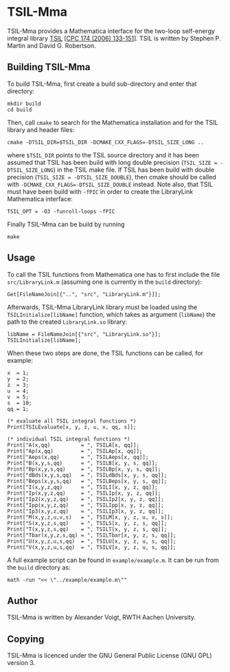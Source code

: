 TSIL-Mma
========

TSIL-Mma provides a Mathematica interface for the two-loop self-energy
integral library [TSIL](https://www.niu.edu/spmartin/TSIL/) [[CPC 174
(2006) 133-151](https://arxiv.org/abs/hep-ph/0501132)].  TSIL is
written by Stephen P. Martin and David G. Robertson.

Building TSIL-Mma
-----------------

To build TSIL-Mma, first create a build sub-directory and enter that
directory:

    mkdir build
    cd build

Then, call `cmake` to search for the Mathematica installation and for
the TSIL library and header files:

    cmake -DTSIL_DIR=$TSIL_DIR -DCMAKE_CXX_FLAGS=-DTSIL_SIZE_LONG ..

where `$TSIL_DIR` points to the TSIL source directory and it has been
assumed that TSIL has been build with long double precision
(`TSIL_SIZE = -DTSIL_SIZE_LONG`) in the TSIL make file.  If TSIL has
been build with double precision (`TSIL_SIZE = -DTSIL_SIZE_DOUBLE`),
then cmake should be called with
`-DCMAKE_CXX_FLAGS=-DTSIL_SIZE_DOUBLE` instead.  Note also, that TSIL
must have been build with `-fPIC` in order to create the LibraryLink
Mathematica interface:

    TSIL_OPT = -O3 -funroll-loops -fPIC

Finally TSIL-Mma can be build by running

    make

Usage
-----

To call the TSIL functions from Mathematica one has to first include
the file `src/LibraryLink.m` (assuming one is currently in the `build`
directory):

    Get[FileNameJoin[{"..", "src", "LibraryLink.m"}]];

Afterwards, TSIL-Mma LibraryLink library must be loaded using the
`TSILInitialize[libName]` function, which takes as argument
(`libName`) the path to the created `LibraryLink.so` library:

    libName = FileNameJoin[{"src", "LibraryLink.so"}];
    TSILInitialize[libName];

When these two steps are done, the TSIL functions can be called, for
example:

    x  = 1;
    y  = 2;
    z  = 3;
    u  = 4;
    v  = 5;
    s  = 10;
    qq = 1;

    (* evaluate all TSIL integral functions *)
    Print[TSILEvaluate[x, y, z, u, v, qq, s]];

    (* individual TSIL integral functions *)
    Print["A(x,qq)          = ", TSILA[x, qq]];
    Print["Ap(x,qq)         = ", TSILAp[x, qq]];
    Print["Aeps(x,qq)       = ", TSILAeps[x, qq]];
    Print["B(x,y,s,qq)      = ", TSILB[x, y, s, qq]];
    Print["Bp(x,y,s,qq)     = ", TSILBp[x, y, s, qq]];
    Print["dBds(x,y,s,qq)   = ", TSILdBds[x, y, s, qq]];
    Print["Beps(x,y,s,qq)   = ", TSILBeps[x, y, s, qq]];
    Print["I(x,y,z,qq)      = ", TSILI[x, y, z, qq]];
    Print["Ip(x,y,z,qq)     = ", TSILIp[x, y, z, qq]];
    Print["Ip2(x,y,z,qq)    = ", TSILIp2[x, y, z, qq]];
    Print["Ipp(x,y,z,qq)    = ", TSILIpp[x, y, z, qq]];
    Print["Ip3(x,y,z,qq)    = ", TSILIp3[x, y, z, qq]];
    Print["M(x,y,z,u,v,s)   = ", TSILM[x, y, z, u, v, s]];
    Print["S(x,y,z,s,qq)    = ", TSILS[x, y, z, s, qq]];
    Print["T(x,y,z,s,qq)    = ", TSILT[x, y, z, s, qq]];
    Print["Tbar(x,y,z,s,qq) = ", TSILTbar[x, y, z, s, qq]];
    Print["U(x,y,z,u,s,qq)  = ", TSILU[x, y, z, u, s, qq]];
    Print["V(x,y,z,u,s,qq)  = ", TSILV[x, y, z, u, s, qq]];

A full example script can be found in `example/example.m`.
It can be run from the `build` directory as:

    math -run "<< \"../example/example.m\""

Author
------

TSIL-Mma is written by Alexander Voigt, RWTH Aachen University.

Copying
-------

TSIL-Mma is licenced under the GNU General Public License (GNU GPL)
version 3.
